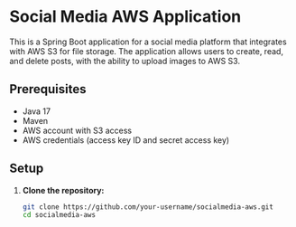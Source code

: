 # Social Media AWS Application

This is a Spring Boot application for a social media platform that integrates with AWS S3 for file storage. The application allows users to create, read, and delete posts, with the ability to upload images to AWS S3.

## Prerequisites

- Java 17
- Maven
- AWS account with S3 access
- AWS credentials (access key ID and secret access key)

## Setup

1. **Clone the repository:**
   ```sh
   git clone https://github.com/your-username/socialmedia-aws.git
   cd socialmedia-aws